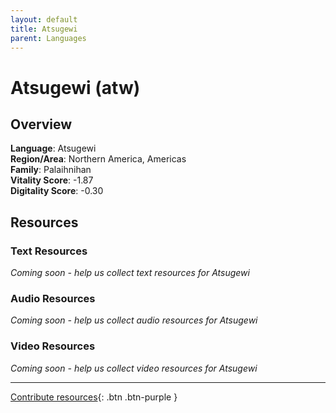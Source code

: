 ```yaml
---
layout: default
title: Atsugewi
parent: Languages
---
```


# Atsugewi (atw)

## Overview

**Language**: Atsugewi  
**Region/Area**: Northern America, Americas  
**Family**: Palaihnihan  
**Vitality Score**: -1.87  
**Digitality Score**: -0.30  

## Resources

### Text Resources
*Coming soon - help us collect text resources for Atsugewi*

### Audio Resources
*Coming soon - help us collect audio resources for Atsugewi*

### Video Resources
*Coming soon - help us collect video resources for Atsugewi*

---

[Contribute resources](https://fairtrain.github.io/){: .btn .btn-purple }
